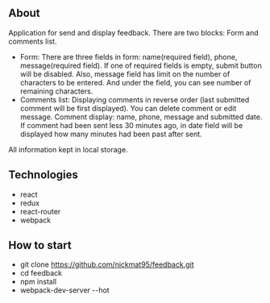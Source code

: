 ## About
Application for send and display feedback.
There are two blocks: Form and comments list.
* Form:
There are three fields in form: name(required field), phone, message(required field).
If one of required fields is empty, submit button will be disabled.
Also, message field has limit on the number of characters to be entered. And under the field, you can see number of remaining characters.
* Comments list:
Displaying comments in reverse order (last submitted comment will be first displayed). You can delete comment or edit message. Comment display: name, phone, message and submitted date. If comment had been sent less 30 minutes ago, in date field will be displayed how many minutes had been past after sent.

All information kept in local storage.

## Technologies
* react
* redux
* react-router
* webpack

## How to start
* git clone https://github.com/nickmat95/feedback.git
* cd feedback
* npm install
* webpack-dev-server --hot